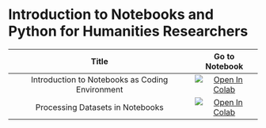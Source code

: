 # Introduction to Notebooks and Python for Humanities Researchers

| Title |  Go to Notebook    |
| :---:   | :---: |
| Introduction to Notebooks as Coding Environment | [![Open In Colab](https://colab.research.google.com/assets/colab-badge.svg)](https://colab.research.google.com/github/soberbichler/Introduction-to-Notebooks-and-Python-for-Humanities-Researchers/blob/main/Notebook_Introduction.ipynb)| 
| Processing Datasets in Notebooks | [![Open In Colab](https://colab.research.google.com/assets/colab-badge.svg)](https://colab.research.google.com/github/soberbichler/Introduction-to-Notebooks-and-Python-for-Humanities-Researchers/blob/main/Processing_Datasets.ipynb)| 



